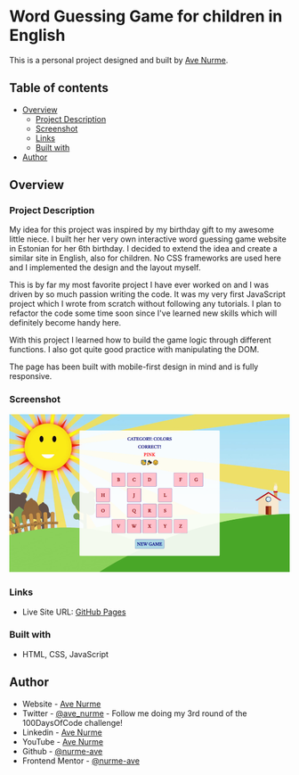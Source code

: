 # Word Guessing Game for children in English

This is a personal project designed and built by [Ave Nurme](https://www.avenurme.dev).

## Table of contents

- [Overview](#overview)
  - [Project Description](#project-description)
  - [Screenshot](#screenshot)
  - [Links](#links)
  - [Built with](#built-with)
- [Author](#author)

## Overview

### Project Description

My idea for this project was inspired by my birthday gift to my awesome little niece. I built her her very own interactive word guessing game website in Estonian for her 6th birthday. I decided to extend the idea and create a similar site in English, also for children. No CSS frameworks are used here and I implemented the design and the layout myself.

This is by far my most favorite project I have ever worked on and I was driven by so much passion writing the code. It was my very first JavaScript project which I wrote from scratch without following any tutorials. I plan to refactor the code some time soon since I've learned new skills which will definitely become handy here.

With this project I learned how to build the game logic through different functions. I also got quite good practice with manipulating the DOM.

The page has been built with mobile-first design in mind and is fully responsive.

### Screenshot

![Screenshot of my solution](/images/wordgame.png)

### Links

- Live Site URL: [GitHub Pages](https://nurme-ave.github.io/word-guessing-game/)

### Built with

- HTML, CSS, JavaScript

## Author

- Website - [Ave Nurme](https://www.avenurme.dev)
- Twitter - [@ave\_nurme](https://twitter.com/ave_nurme) - Follow me doing my 3rd round of the 100DaysOfCode challenge!
- Linkedin - [Ave Nurme](https://www.linkedin.com/in/ave-nurme)
- YouTube - [Ave Nurme](https://www.youtube.com/channel/UC_kKIEE66Wa5bAxjqoI1A8w/videos)
- Github - [@nurme-ave](https://github.com/nurme-ave)
- Frontend Mentor - [@nurme-ave](https://www.frontendmentor.io/profile/nurme-ave)
